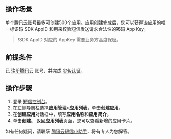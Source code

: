 ## 操作场景
单个腾讯云账号最多可创建500个应用。应用创建完成后，您可以获得该应用的唯一标识码 SDK AppID 和用来校验短信发送请求合法性的密码 App Key。
>!SDK AppID 对应的 AppKey 需要业务方高度保密。


## 前提条件
已 [注册腾讯云](https://cloud.tencent.com/document/product/378/17985) 账号，并完成 [实名认证](https://cloud.tencent.com/document/product/378/3629)。

## 操作步骤
1. 登录 [短信控制台](https://console.cloud.tencent.com/smsv2)。
2. 在左侧导航栏选择**应用管理**>**应用列表**，单击**创建应用**。
3. 在**创建应用**对话框中，填写**应用名称**和**应用简介**。
4. 单击**创建**。
 返回**应用列表**页面，您可以查看新增的应用卡片。

如有任何疑问，请联系 [腾讯云短信小助手](https://tccc.qcloud.com/web/im/index.html#/chat?webAppId=8fa15978f85cb41f7e2ea36920cb3ae1&title=Sms)，将有专人为您解答。
